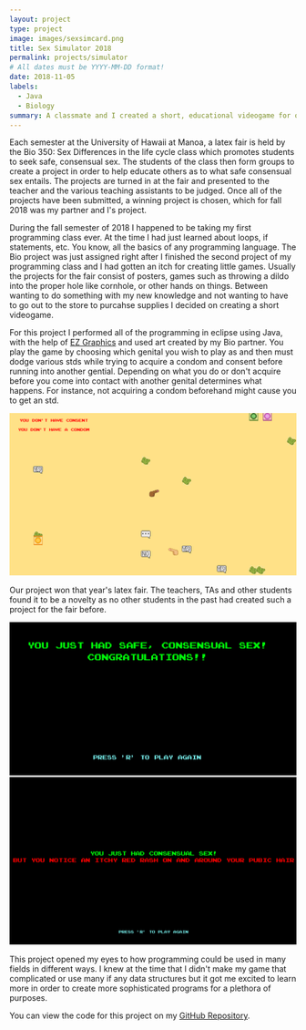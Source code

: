 ```yaml
---
layout: project
type: project
image: images/sexsimcard.png
title: Sex Simulator 2018
permalink: projects/simulator
# All dates must be YYYY-MM-DD format!
date: 2018-11-05
labels:
  - Java
  - Biology
summary: A classmate and I created a short, educational videogame for our Bio 350 class.
---
```


Each semester at the University of Hawaii at Manoa, a latex fair is held by the Bio 350: Sex Differences in the life cycle class which promotes students to seek safe, consensual sex. The students of the class then form groups to create a project in order to help educate others as to what safe consensual sex entails. The projects are turned in at the fair and presented to the teacher and the various teaching assistants to be judged. Once all of the projects have been submitted, a winning project is chosen, which for fall 2018 was my partner and I's project.

During the fall semester of 2018 I happened to be taking my first programming class ever. At the time I had just learned about loops, if statements, etc. You know, all the basics of any programming language. The Bio project was just assigned right after I finished the second project of my programming class and I had gotten an itch for creating little games. Usually the projects for the fair consist of posters, games such as throwing a dildo into the proper hole like cornhole, or other hands on things. Between wanting to do something with my new knowledge and not wanting to have to go out to the store to purcahse supplies I decided on creating a short videogame.

For this project I performed all of the programming in eclipse using Java, with the help of [EZ Graphics](http://www2.hawaii.edu/~dylank/ics111/) and used art created by my Bio partner. You play the game by choosing which genital you wish to play as and then must dodge various stds while trying to acquire a condom and consent before running into another gential. Depending on what you do or don't acquire before you come into contact with another genital determines what happens. For instance, not acquiring a condom beforehand might cause you to get an std.

 <img class="ui right floated rounded image" src="../images/sexsimgp.png">

Our project won that year's latex fair. The teachers, TAs and other students found it to be a novelty as no other students in the past had created such a project for the fair before. 

<img class="ui medium right floated image" src="../images/sexsimwin.png">
<img class="ui medium right floated image" src="../images/sexsimwin2.png">


This project opened my eyes to how programming could be used in many fields in different ways. I knew at the time that I didn't make my game that complicated or use many if any data structures but it got me excited to learn more in order to create more sophisticated programs for a plethora of purposes.

You can view the code for this project on my [GitHub Repository](https://github.com/ryanell/projects/tree/master/Latexgame).
